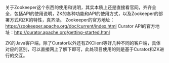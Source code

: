

关于Zookeeper这个东西的使用和说明，其实本质上还是直接看官网，齐齐全全，包括API的使用说明，ZK的各种功能和API的使用方式，以及Zookeeper的部署方式和ZK的特性，真齐活。
Zookeeper的官方地址：https://zookeeper.apache.org/doc/current/index.html
Curator API的官方地址：http://curator.apache.org/getting-started.html
<p>
ZK的Java客户端，除了Curator以外还有ZKClient等好几种不同的客户端，具体对应的区别，可以直接网上了解下即可，此处项目使用的则是基于Curator和ZK进行的交互。
